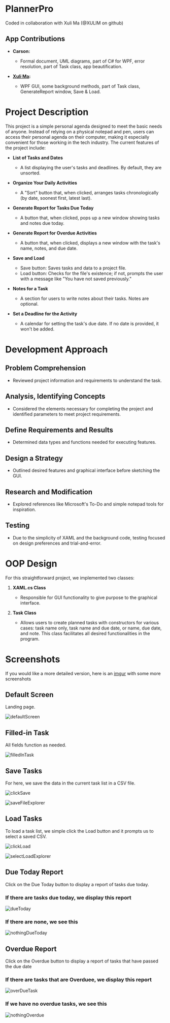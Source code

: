 # PlannerPro
Coded in collaboration with Xuli Ma (@XULIM on github)

## App Contributions 

- **Carson:**
  - Formal document, UML diagrams, part of C# for WPF, error resolution, part of Task class, app beautification.
  
- **[Xuli Ma](https://github.com/XULIM):**
  - WPF GUI, some background methods, part of Task class, GenerateReport window, Save & Load.
 
# Project Description

This project is a simple personal agenda designed to meet the basic needs of anyone. Instead of relying on a physical notepad and pen, users can access their personal agenda on their computer, making it especially convenient for those working in the tech industry. The current features of the project include:

- **List of Tasks and Dates**
  - A list displaying the user's tasks and deadlines. By default, they are unsorted.

- **Organize Your Daily Activities**
  - A "Sort" button that, when clicked, arranges tasks chronologically (by date, soonest first, latest last).

- **Generate Report for Tasks Due Today**
  - A button that, when clicked, pops up a new window showing tasks and notes due today.

- **Generate Report for Overdue Activities**
  - A button that, when clicked, displays a new window with the task's name, notes, and due date.

- **Save and Load**
  - Save button: Saves tasks and data to a project file.
  - Load button: Checks for the file's existence; if not, prompts the user with a message like "You have not saved previously."

- **Notes for a Task**
  - A section for users to write notes about their tasks. Notes are optional.

- **Set a Deadline for the Activity**
  - A calendar for setting the task's due date. If no date is provided, it won't be added.

# Development Approach

## Problem Comprehension
- Reviewed project information and requirements to understand the task.

## Analysis, Identifying Concepts
- Considered the elements necessary for completing the project and identified parameters to meet project requirements.

## Define Requirements and Results
- Determined data types and functions needed for executing features.

## Design a Strategy
- Outlined desired features and graphical interface before sketching the GUI.

## Research and Modification
- Explored references like Microsoft's To-Do and simple notepad tools for inspiration.

## Testing
- Due to the simplicity of XAML and the background code, testing focused on design preferences and trial-and-error.

# OOP Design

For this straightforward project, we implemented two classes:

1. **XAML.cs Class**
   - Responsible for GUI functionality to give purpose to the graphical interface.

2. **Task Class**
   - Allows users to create planned tasks with constructors for various cases: task name only, task name and due date, or name, due date, and note. This class facilitates all desired functionalities in the program.

# Screenshots

If you would like a more detailed version, here is an [imgur](https://imgur.com/a/0uMokn2) with some more screenshots

## Default Screen

Landing page.

![defaultScreen](https://github.com/carsonSgit/PlannerPro/assets/92652800/724c36dc-0a69-4f53-a4a2-2c192d37c3c1)

## Filled-in Task

All fields function as needed. 

![filledInTask](https://github.com/carsonSgit/PlannerPro/assets/92652800/51b80b0f-e9ef-41c9-b630-bff203851f4a)

## Save Tasks

For here, we save the data in the current task list in a CSV file.

![clickSave](https://github.com/carsonSgit/PlannerPro/assets/92652800/b4eeceb2-b8cd-460f-a255-687a797453a7)

![saveFileExplorer](https://github.com/carsonSgit/PlannerPro/assets/92652800/58e57023-3983-4c5a-9d70-3c440c379958)

## Load Tasks

To load a task list, we simple click the Load button and it prompts us to select a saved CSV.

![clickLoad](https://github.com/carsonSgit/PlannerPro/assets/92652800/ad1b17c6-9bcc-433a-b3b0-ace9ce16a4e7)

![selectLoadExplorer](https://github.com/carsonSgit/PlannerPro/assets/92652800/fe08f69b-e92d-411f-b5ca-9dfd39d41d2d)


## Due Today Report

Click on the Due Today button to display a report of tasks due today.

### If there are tasks due today, we display this report
![dueToday](https://github.com/carsonSgit/PlannerPro/assets/92652800/53e42f75-985f-4537-b9c9-f19efc7d3f4e)

### If there are none, we see this
![nothingDueToday](https://github.com/carsonSgit/PlannerPro/assets/92652800/1c23db33-9702-4896-9916-771599b9dbc2)

## Overdue Report

Click on the Overdue button to display a report of tasks that have passed the due date

### If there are tasks that are Overduee, we display this report
![overDueTask](https://github.com/carsonSgit/PlannerPro/assets/92652800/466b73c7-c1c8-4abc-9e49-b6a669cdc606)

### If we have no overdue tasks, we see this
![nothingOverdue](https://github.com/carsonSgit/PlannerPro/assets/92652800/6173ef3b-784e-4fc7-a143-92875ad06613)





